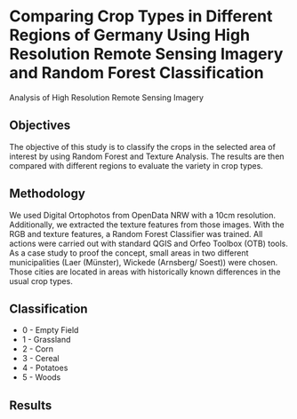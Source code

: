 # Comparing Crop Types in Different Regions of Germany Using High Resolution Remote Sensing Imagery and Random Forest Classification

Analysis of High Resolution Remote Sensing Imagery

## Objectives

The objective of this study is to classify the crops in the selected area of interest by using Random Forest and Texture Analysis. The results are then compared with different regions to evaluate the variety in crop types.

## Methodology

We used Digital Ortophotos from OpenData NRW with a 10cm resolution. Additionally, we extracted the texture features from those images.
With the RGB and texture features, a Random Forest Classifier was trained.
All actions were carried out with standard QGIS and Orfeo Toolbox (OTB) tools.
As a case study to proof the concept, small areas in two different municipalities (Laer (Münster), Wickede (Arnsberg/ Soest)) were chosen.
Those cities are located in areas with historically known differences in the usual crop types.

## Classification

* 0 - Empty Field
* 1 - Grassland
* 2 - Corn
* 3 - Cereal
* 4 - Potatoes
* 5 - Woods

## Results

